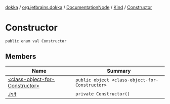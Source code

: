 [dokka](../../../../index.md) / [org.jetbrains.dokka](../../../index.md) / [DocumentationNode](../../index.md) / [Kind](../index.md) / [Constructor](index.md)

# Constructor

```
public enum val Constructor
```
## Members
| Name | Summary |
|------|---------|
|[&lt;class-object-for-Constructor&gt;](_class-object-for-Constructor_/index.md)|`public object <class-object-for-Constructor>`<br>|
|[*.init*](_init_.md)|`private Constructor()`<br>|
